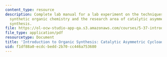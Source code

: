 ```yaml
---
content_type: resource
description: Complete lab manual for a lab experiment on the techniques employed in
  synthetic organic chemistry and the research area of catalytic asymmetric organic
  synthesis.
file: https://ol-ocw-studio-app-qa.s3.amazonaws.com/courses/5-37-introduction-to-organic-synthesis-laboratory-spring-2009/f1df88a0ecdcbedd2b70cc446a753680_MIT5_37s09_lab01.pdf
file_type: application/pdf
resourcetype: Document
title: 'Introduction to Organic Synthesis: Catalytic Asymmetric Cycloadditions '
uid: f1df88a0-ecdc-bedd-2b70-cc446a753680
---
```

